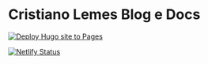 # Cristiano Lemes Blog e Docs

[![Deploy Hugo site to Pages](https://github.com/cslemes/blog-documentations/actions/workflows/pages.yaml/badge.svg)](https://github.com/imfing/hextra-starter-template/actions/workflows/pages.yaml)

[![Netlify Status](https://api.netlify.com/api/v1/badges/24af37c8-50ac-4150-9b7f-547fedebdae4/deploy-status)](https://app.netlify.com/sites/blogdocs/deploys)

